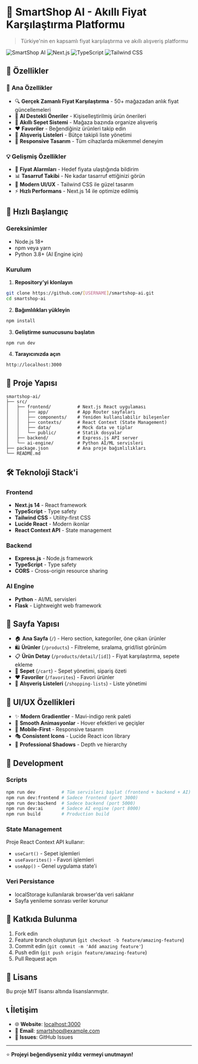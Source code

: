 # 🛒 SmartShop AI - Akıllı Fiyat Karşılaştırma Platformu

> Türkiye'nin en kapsamlı fiyat karşılaştırma ve akıllı alışveriş platformu

![SmartShop AI](https://img.shields.io/badge/SmartShop-AI-blue?style=for-the-badge)
![Next.js](https://img.shields.io/badge/Next.js-14-black?style=for-the-badge&logo=next.js)
![TypeScript](https://img.shields.io/badge/TypeScript-5.8-blue?style=for-the-badge&logo=typescript)
![Tailwind CSS](https://img.shields.io/badge/Tailwind-CSS-38B2AC?style=for-the-badge&logo=tailwind-css)

## 🌟 Özellikler

### 🎯 **Ana Özellikler**
- 🔍 **Gerçek Zamanlı Fiyat Karşılaştırma** - 50+ mağazadan anlık fiyat güncellemeleri
- 🤖 **AI Destekli Öneriler** - Kişiselleştirilmiş ürün önerileri
- 🛒 **Akıllı Sepet Sistemi** - Mağaza bazında organize alışveriş
- ❤️ **Favoriler** - Beğendiğiniz ürünleri takip edin
- 📝 **Alışveriş Listeleri** - Bütçe takipli liste yönetimi
- 📱 **Responsive Tasarım** - Tüm cihazlarda mükemmel deneyim

### 💡 **Gelişmiş Özellikler**
- 🔔 **Fiyat Alarmları** - Hedef fiyata ulaştığında bildirim
- 📊 **Tasarruf Takibi** - Ne kadar tasarruf ettiğinizi görün
- 🎨 **Modern UI/UX** - Tailwind CSS ile güzel tasarım
- ⚡ **Hızlı Performans** - Next.js 14 ile optimize edilmiş

## 🚀 Hızlı Başlangıç

### Gereksinimler
- Node.js 18+ 
- npm veya yarn
- Python 3.8+ (AI Engine için)

### Kurulum

1. **Repository'yi klonlayın**
```bash
git clone https://github.com/[USERNAME]/smartshop-ai.git
cd smartshop-ai
```

2. **Bağımlılıkları yükleyin**
```bash
npm install
```

3. **Geliştirme sunucusunu başlatın**
```bash
npm run dev
```

4. **Tarayıcınızda açın**
```
http://localhost:3000
```

## 📁 Proje Yapısı

```
smartshop-ai/
├── src/
│   ├── frontend/          # Next.js React uygulaması
│   │   ├── app/           # App Router sayfaları
│   │   ├── components/    # Yeniden kullanılabilir bileşenler
│   │   ├── contexts/      # React Context (State Management)
│   │   ├── data/          # Mock data ve tiplar
│   │   └── public/        # Statik dosyalar
│   ├── backend/           # Express.js API server
│   └── ai-engine/         # Python AI/ML servisleri
├── package.json           # Ana proje bağımlılıkları
└── README.md
```

## 🛠️ Teknoloji Stack'i

### Frontend
- **Next.js 14** - React framework
- **TypeScript** - Type safety
- **Tailwind CSS** - Utility-first CSS
- **Lucide React** - Modern ikonlar
- **React Context API** - State management

### Backend
- **Express.js** - Node.js framework
- **TypeScript** - Type safety
- **CORS** - Cross-origin resource sharing

### AI Engine
- **Python** - AI/ML servisleri
- **Flask** - Lightweight web framework

## 📱 Sayfa Yapısı

- 🏠 **Ana Sayfa** (`/`) - Hero section, kategoriler, öne çıkan ürünler
- 🛍️ **Ürünler** (`/products`) - Filtreleme, sıralama, grid/list görünüm
- 📋 **Ürün Detay** (`/products/detail/[id]`) - Fiyat karşılaştırma, sepete ekleme
- 🛒 **Sepet** (`/cart`) - Sepet yönetimi, sipariş özeti
- ❤️ **Favoriler** (`/favorites`) - Favori ürünler
- 📝 **Alışveriş Listeleri** (`/shopping-lists`) - Liste yönetimi

## 🎨 UI/UX Özellikleri

- ✨ **Modern Gradientler** - Mavi-indigo renk paleti
- 🎯 **Smooth Animasyonlar** - Hover efektleri ve geçişler
- 📱 **Mobile-First** - Responsive tasarım
- 🎭 **Consistent Icons** - Lucide React icon library
- 🎨 **Professional Shadows** - Depth ve hierarchy

## 🔧 Development

### Scripts
```bash
npm run dev          # Tüm servisleri başlat (frontend + backend + AI)
npm run dev:frontend # Sadece frontend (port 3000)
npm run dev:backend  # Sadece backend (port 5000)
npm run dev:ai       # Sadece AI engine (port 8000)
npm run build        # Production build
```

### State Management
Proje React Context API kullanır:
- `useCart()` - Sepet işlemleri
- `useFavorites()` - Favori işlemleri
- `useApp()` - Genel uygulama state'i

### Veri Persistance
- localStorage kullanılarak browser'da veri saklanır
- Sayfa yenileme sonrası veriler korunur

## 🤝 Katkıda Bulunma

1. Fork edin
2. Feature branch oluşturun (`git checkout -b feature/amazing-feature`)
3. Commit edin (`git commit -m 'Add amazing feature'`)
4. Push edin (`git push origin feature/amazing-feature`)
5. Pull Request açın

## 📄 Lisans

Bu proje MIT lisansı altında lisanslanmıştır.

## 📞 İletişim

- 🌐 **Website**: [localhost:3000](http://localhost:3000)
- 📧 **Email**: smartshop@example.com
- 🐛 **Issues**: GitHub Issues

---

⭐ **Projeyi beğendiyseniz yıldız vermeyi unutmayın!** 